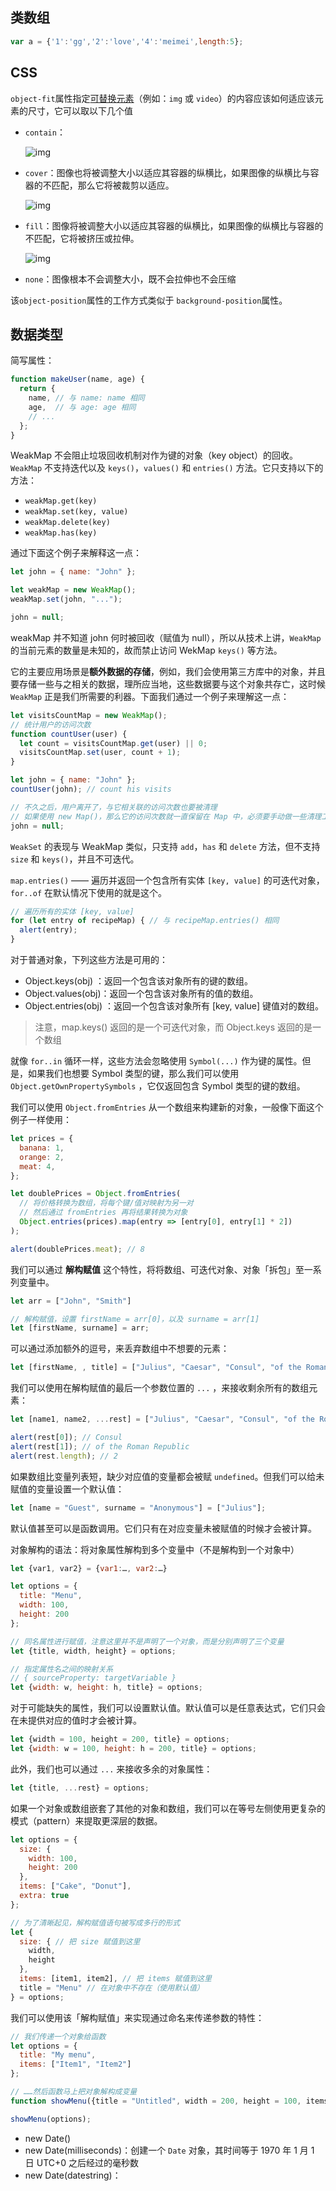 ## 类数组

```javascript
var a = {'1':'gg','2':'love','4':'meimei',length:5};
```



## CSS

`object-fit`属性指定[可替换元素](https://developer.mozilla.org/zh-CN/docs/Web/CSS/Replaced_element)（例如：`img` 或 `video`）的内容应该如何适应该元素的尺寸，它可以取以下几个值

- `contain`：

  ![img](./assets/1977301-20230619153520864-1388058442.png)

- `cover`：图像也将被调整大小以适应其容器的纵横比，如果图像的纵横比与容器的不匹配，那么它将被裁剪以适应。

  ![img](./assets/1977301-20230619153819001-1331516215.png)

- `fill`：图像将被调整大小以适应其容器的纵横比，如果图像的纵横比与容器的不匹配，它将被挤压或拉伸。

  ![img](./assets/1977301-20230619153901361-810404130.png)

- `none`：图像根本不会调整大小，既不会拉伸也不会压缩

该`object-position`属性的工作方式类似于 `background-position`属性。

## 数据类型

简写属性：

~~~JavaScript
function makeUser(name, age) {
  return {
    name, // 与 name: name 相同
    age,  // 与 age: age 相同
    // ...
  };
}
~~~







WeakMap 不会阻止垃圾回收机制对作为键的对象（key object）的回收。 `WeakMap` 不支持迭代以及 `keys()`，`values()` 和 `entries()` 方法。它只支持以下的方法：

- `weakMap.get(key)`
- `weakMap.set(key, value)`
- `weakMap.delete(key)`
- `weakMap.has(key)`

通过下面这个例子来解释这一点：

~~~js
let john = { name: "John" };

let weakMap = new WeakMap();
weakMap.set(john, "...");

john = null; 
~~~

weakMap 并不知道 john 何时被回收（赋值为 null），所以从技术上讲，`WeakMap` 的当前元素的数量是未知的，故而禁止访问 WekMap `keys()` 等方法。

它的主要应用场景是**额外数据的存储**，例如，我们会使用第三方库中的对象，并且要存储一些与之相关的数据，理所应当地，这些数据要与这个对象共存亡，这时候 `WeakMap` 正是我们所需要的利器。下面我们通过一个例子来理解这一点：

~~~JavaScript
let visitsCountMap = new WeakMap();
// 统计用户的访问次数
function countUser(user) {
  let count = visitsCountMap.get(user) || 0;
  visitsCountMap.set(user, count + 1);
}
~~~

~~~JavaScript
let john = { name: "John" };
countUser(john); // count his visits

// 不久之后，用户离开了，与它相关联的访问次数也要被清理
// 如果使用 new Map()，那么它的访问次数就一直保留在 Map 中，必须要手动做一些清理工作。
john = null;
~~~



`WeakSet` 的表现与 WeakMap 类似，只支持 `add`，`has` 和 `delete` 方法，但不支持 `size` 和 `keys()`，并且不可迭代。



`map.entries()` —— 遍历并返回一个包含所有实体 `[key, value]` 的可迭代对象，`for..of` 在默认情况下使用的就是这个。

~~~JavaScript
// 遍历所有的实体 [key, value]
for (let entry of recipeMap) { // 与 recipeMap.entries() 相同
  alert(entry); 
}
~~~



对于普通对象，下列这些方法是可用的：

- Object.keys(obj) ：返回一个包含该对象所有的键的数组。
- Object.values(obj)：返回一个包含该对象所有的值的数组。
- Object.entries(obj) ：返回一个包含该对象所有 [key, value] 键值对的数组。

>注意，map.keys() 返回的是一个可迭代对象，而 Object.keys 返回的是一个数组

就像 `for..in` 循环一样，这些方法会忽略使用 `Symbol(...)` 作为键的属性。但是，如果我们也想要 Symbol 类型的键，那么我们可以使用 `Object.getOwnPropertySymbols` ，它仅返回包含 Symbol 类型的键的数组。

我们可以使用 `Object.fromEntries` 从一个数组来构建新的对象，一般像下面这个例子一样使用：

~~~JavaScript
let prices = {
  banana: 1,
  orange: 2,
  meat: 4,
};

let doublePrices = Object.fromEntries(
  // 将价格转换为数组，将每个键/值对映射为另一对
  // 然后通过 fromEntries 再将结果转换为对象
  Object.entries(prices).map(entry => [entry[0], entry[1] * 2])
);

alert(doublePrices.meat); // 8
~~~



我们可以通过 **解构赋值** 这个特性，将将数组、可迭代对象、对象「拆包」至一系列变量中。

~~~JavaScript
let arr = ["John", "Smith"]

// 解构赋值，设置 firstName = arr[0]，以及 surname = arr[1]
let [firstName, surname] = arr;
~~~

可以通过添加额外的逗号，来丢弃数组中不想要的元素：

~~~JavaScript
let [firstName, , title] = ["Julius", "Caesar", "Consul", "of the Roman Republic"];
~~~

我们可以使用在解构赋值的最后一个参数位置的 `...` ，来接收剩余所有的数组元素：

~~~Javascript
let [name1, name2, ...rest] = ["Julius", "Caesar", "Consul", "of the Roman Republic"];

alert(rest[0]); // Consul
alert(rest[1]); // of the Roman Republic
alert(rest.length); // 2
~~~

如果数组比变量列表短，缺少对应值的变量都会被赋 `undefined`。但我们可以给未赋值的变量设置一个默认值：

~~~JavaScript
let [name = "Guest", surname = "Anonymous"] = ["Julius"];
~~~

默认值甚至可以是函数调用。它们只有在对应变量未被赋值的时候才会被计算。



对象解构的语法：将对象属性解构到多个变量中（不是解构到一个对象中）

~~~JavaScript
let {var1, var2} = {var1:…, var2:…}
~~~

~~~JavaScript
let options = {
  title: "Menu",
  width: 100,
  height: 200
};

// 同名属性进行赋值，注意这里并不是声明了一个对象，而是分别声明了三个变量
let {title, width, height} = options;

// 指定属性名之间的映射关系
// { sourceProperty: targetVariable }
let {width: w, height: h, title} = options;
~~~

对于可能缺失的属性，我们可以设置默认值。默认值可以是任意表达式，它们只会在未提供对应的值时才会被计算。

~~~JavaScript
let {width = 100, height = 200, title} = options;
let {width: w = 100, height: h = 200, title} = options;
~~~

此外，我们也可以通过 `...` 来接收多余的对象属性：
~~~Javascript
let {title, ...rest} = options;
~~~



如果一个对象或数组嵌套了其他的对象和数组，我们可以在等号左侧使用更复杂的模式（pattern）来提取更深层的数据。

~~~JavaScript
let options = {
  size: {
    width: 100,
    height: 200
  },
  items: ["Cake", "Donut"],
  extra: true
};

// 为了清晰起见，解构赋值语句被写成多行的形式
let {
  size: { // 把 size 赋值到这里
    width,
    height
  },
  items: [item1, item2], // 把 items 赋值到这里
  title = "Menu" // 在对象中不存在（使用默认值）
} = options;
~~~



我们可以使用该「解构赋值」来实现通过命名来传递参数的特性：

~~~JavaScript
// 我们传递一个对象给函数
let options = {
  title: "My menu",
  items: ["Item1", "Item2"]
};

// ……然后函数马上把对象解构成变量
function showMenu({title = "Untitled", width = 200, height = 100, items = []}) {}

showMenu(options);
~~~





- new Date()
- new Date(milliseconds)：创建一个 `Date` 对象，其时间等于 1970 年 1 月 1 日 UTC+0 之后经过的毫秒数
- new Date(datestring)：

